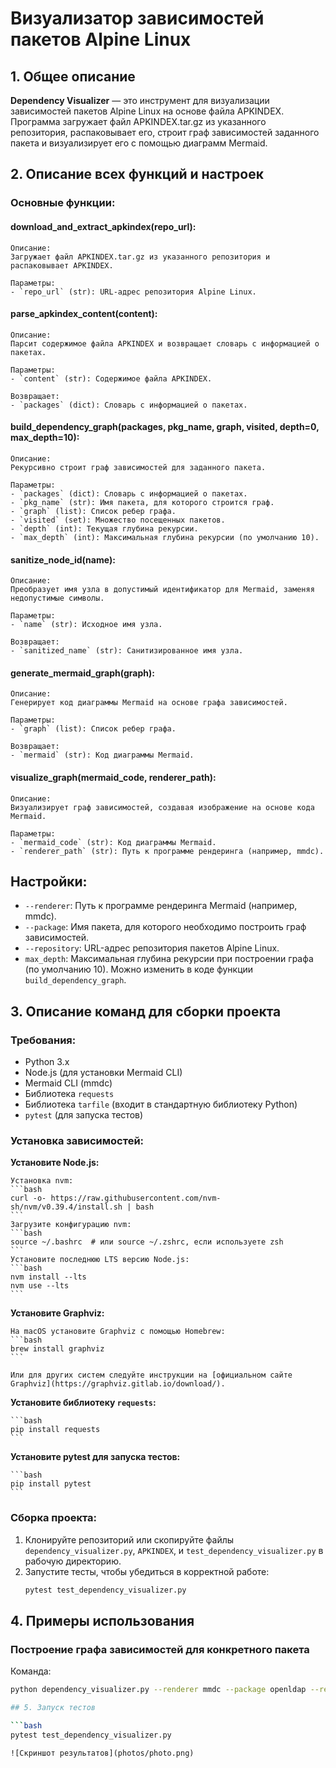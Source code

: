# Визуализатор зависимостей пакетов Alpine Linux

## 1. Общее описание
**Dependency Visualizer** — это инструмент для визуализации зависимостей пакетов Alpine Linux на основе файла APKINDEX. Программа загружает файл APKINDEX.tar.gz из указанного репозитория, распаковывает его, строит граф зависимостей заданного пакета и визуализирует его с помощью диаграмм Mermaid.

## 2. Описание всех функций и настроек

### Основные функции:

#### **download_and_extract_apkindex(repo_url):**

    Описание: 
    Загружает файл APKINDEX.tar.gz из указанного репозитория и распаковывает APKINDEX.

    Параметры:
    - `repo_url` (str): URL-адрес репозитория Alpine Linux.

#### **parse_apkindex_content(content):**

    Описание: 
    Парсит содержимое файла APKINDEX и возвращает словарь с информацией о пакетах.

    Параметры:
    - `content` (str): Содержимое файла APKINDEX.

    Возвращает:
    - `packages` (dict): Словарь с информацией о пакетах.

#### **build_dependency_graph(packages, pkg_name, graph, visited, depth=0, max_depth=10):**

    Описание: 
    Рекурсивно строит граф зависимостей для заданного пакета.

    Параметры:
    - `packages` (dict): Словарь с информацией о пакетах.
    - `pkg_name` (str): Имя пакета, для которого строится граф.
    - `graph` (list): Список ребер графа.
    - `visited` (set): Множество посещенных пакетов.
    - `depth` (int): Текущая глубина рекурсии.
    - `max_depth` (int): Максимальная глубина рекурсии (по умолчанию 10).

#### **sanitize_node_id(name):**

    Описание: 
    Преобразует имя узла в допустимый идентификатор для Mermaid, заменяя недопустимые символы.

    Параметры:
    - `name` (str): Исходное имя узла.

    Возвращает:
    - `sanitized_name` (str): Санитизированное имя узла.

#### **generate_mermaid_graph(graph):**

    Описание:
    Генерирует код диаграммы Mermaid на основе графа зависимостей.

    Параметры:
    - `graph` (list): Список ребер графа.

    Возвращает:
    - `mermaid` (str): Код диаграммы Mermaid.

#### **visualize_graph(mermaid_code, renderer_path):**

    Описание:
    Визуализирует граф зависимостей, создавая изображение на основе кода Mermaid.

    Параметры:
    - `mermaid_code` (str): Код диаграммы Mermaid.
    - `renderer_path` (str): Путь к программе рендеринга (например, mmdc).

## Настройки:

- `--renderer`: Путь к программе рендеринга Mermaid (например, mmdc).
- `--package`: Имя пакета, для которого необходимо построить граф зависимостей.
- `--repository`: URL-адрес репозитория пакетов Alpine Linux.
- `max_depth`: Максимальная глубина рекурсии при построении графа (по умолчанию 10). Можно изменить в коде функции `build_dependency_graph`.

## 3. Описание команд для сборки проекта

### Требования:
- Python 3.x
- Node.js (для установки Mermaid CLI)
- Mermaid CLI (mmdc)
- Библиотека `requests`
- Библиотека `tarfile` (входит в стандартную библиотеку Python)
- `pytest` (для запуска тестов)

### Установка зависимостей:

**Установите Node.js:**

    Установка nvm:
    ```bash
    curl -o- https://raw.githubusercontent.com/nvm-sh/nvm/v0.39.4/install.sh | bash
    ```
    Загрузите конфигурацию nvm:
    ```bash
    source ~/.bashrc  # или source ~/.zshrc, если используете zsh
    ```
    Установите последнюю LTS версию Node.js:
    ```bash
    nvm install --lts
    nvm use --lts
    ```

**Установите Graphviz:**

    На macOS установите Graphviz с помощью Homebrew:
    ```bash
    brew install graphviz
    ```

    Или для других систем следуйте инструкции на [официальном сайте Graphviz](https://graphviz.gitlab.io/download/).

**Установите библиотеку `requests`:**

    ```bash
    pip install requests
    ```

**Установите pytest для запуска тестов:**

    ```bash
    pip install pytest
    ```

### Сборка проекта:

1. Клонируйте репозиторий или скопируйте файлы `dependency_visualizer.py`, `APKINDEX`, и `test_dependency_visualizer.py` в рабочую директорию.
2. Запустите тесты, чтобы убедиться в корректной работе:
    ```bash
    pytest test_dependency_visualizer.py
    ```

## 4. Примеры использования

### Построение графа зависимостей для конкретного пакета

Команда:
```bash
python dependency_visualizer.py --renderer mmdc --package openldap --repository https://dl-cdn.alpinelinux.org/alpine/v3.0/main/x86

## 5. Запуск тестов

```bash
pytest test_dependency_visualizer.py
```

```
![Скриншот результатов](photos/photo.png)








